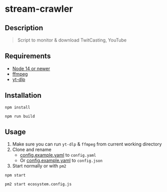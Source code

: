 # stream-crawler

## Description

> Script to monitor & download TwitCasting, YouTube

## Requirements

- [Node 14 or newer](https://nodejs.org/)
- [ffmpeg](https://www.ffmpeg.org/)
- [yt-dlp](https://github.com/yt-dlp/yt-dlp)

## Installation

```
npm install
```

```
npm run build
```

## Usage

1. Make sure you can run `yt-dlp` & `ffmpeg` from current working directory
1. Clone and rename
    - [config.example.yaml](config.example.yaml) to `config.yaml`
    - Or [config.example.yaml](config.example.yaml) to `config.json`
1. Start normally or with `pm2`

  ```
  npm start
  ```

  ```
  pm2 start ecosystem.config.js
  ```
